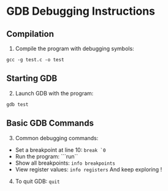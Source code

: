 # GDB Debugging Instructions

## Compilation
1. Compile the program with debugging symbols:

``` gcc -g test.c -o test ```


## Starting GDB
2. Launch GDB with the program:

```gdb test```

## Basic GDB Commands
3. Common debugging commands:

- Set a breakpoint at line 10:
```break `0```
- Run the program:
```run``
- Show all breakpoints:
```info breakpoints```
- View register values:
```info registers```
And keep exploring !

4. To quit GDB:
```quit```
